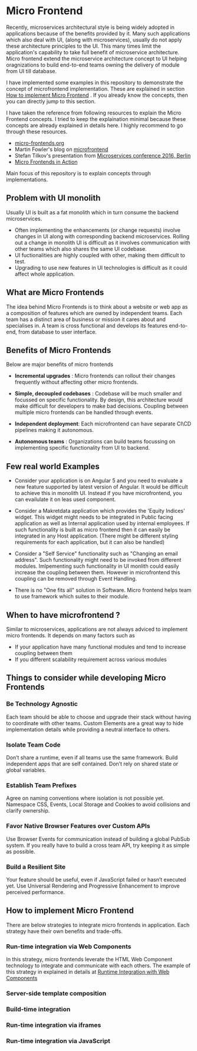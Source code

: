# Micro Frontend
Recently, microservices architectural style is being widely adopted in applications because of the benefits provided by it. Many such applications which also deal with UI, (along with microservices), usually do not apply these architecture principles to the UI. This many times limit the application's capability to take full benefit of microservice architecture. Micro frontend extend the microservice architecture concept to UI helping oragnizations to build end-to-end teams owning the delivery of module from UI till database. 

I have implemented some examples in this repository to demonstrate the concept of microfrontend implementation. These are explained in section [How to implement Micro Frontend](#How-to-implement-Micro-Frontend) . If you already know the concepts, then you can directly jump to this section. 

I have taken the reference from following resources to explain the Micro Frontend concepts. I tried to keep the explaination minimal because these concepts are already explained in details here. I highly recommend to go through these resources.

* [micro-frontends.org](https://micro-frontends.org/)
* Martin Fowler's blog on [microfrontend](https://martinfowler.com/articles/micro-frontends.html)
* Stefan Tilkov's presentation from [Microservices conference 2016, Berlin](https://www.youtube.com/watch?v=pU1gXA0rfwc)
* [Micro Frontends in Action](https://www.manning.com/books/micro-frontends-in-action)

Main focus of this repository is to explain concepts through implementations.

## Problem with UI monolith
Usually UI is built as a fat monolith which in turn consume the backend microservices. 
* Often implementing the enhancements (or change requests) involve changes in UI along with corresponding backend microservices. Rolling out a change in monolith UI is difficult as it involves communication with other teams which also shares the same UI codebase. 
* UI fuctionalities are highly coupled with other, making them difficult to test.
* Upgrading to use new features in UI technologies is difficult as it could affect whole application.


## What are Micro Frontends
The idea behind Micro Frontends is to think about a website or web app as a composition of features which are owned by independent teams. Each team has a distinct area of business or mission it cares about and specialises in. A team is cross functional and develops its features end-to-end, from database to user interface.

## Benefits of Micro Frontends
Below are major benefits of micro frontends

* **Incremental upgrades** : Micro frontends can rollout their changes frequently without affecting other micro frontends.

* **Simple, decoupled codebases** : Codebase will be much smaller and focussed on specific functionality. By design, this architecture would make difficult for developers to make bad decisions. Coupling between multiple micro frontends can be handled through events.

* **Independent deployment**: Each microfrontend can have separate CI\CD pipelines making it autonomous.

* **Autonomous teams** : Organizations can build teams focussing on implementing specific functionality from UI to backend.


## Few real world Examples

* Consider your application is on Angular 5 and you need to evaluate a new feature supported by latest version of Angular. It would be difficult to achieve this in monolith UI. Instead if you have microfrontend, you can evailulate it on leas used component.

* Consider a Makretdata application which provides the 'Equity Indices' widget. This widget might needs to be integrated in Public facing application as well as Internal application used by internal employees. If such functionality is built as micro frontend then it can easily be integrated in any Host application. (There might be different styling requirements for each application, but it can also be handled)
  
* Consider a "Self Service" functionality such as "Changing an email address". Such functionality might need to be invoked from different modules. Imlpementing such functionality in UI monlith could easily increase the coupling between them. However in microfrontend this coupling can be removed through Event Handling. 

* There is no "One fits all" solution in Software. Micro frontend helps team to use framework which suites to their module.
  

## When to have microfrontend ?
Similar to microservices, applications are not always adviced to implement micro frontends. It depends on many factors such as 
* If your application have many functional modules and tend to increase coupling between them
* If you different scalability requirement across various modules
  
## Things to consider while developing Micro Frontends

### Be Technology Agnostic
Each team should be able to choose and upgrade their stack without having to coordinate with other teams. Custom Elements are a great way to hide implementation details while providing a neutral interface to others.

### Isolate Team Code
Don’t share a runtime, even if all teams use the same framework. Build independent apps that are self contained. Don’t rely on shared state or global variables.

### Establish Team Prefixes
Agree on naming conventions where isolation is not possible yet. Namespace CSS, Events, Local Storage and Cookies to avoid collisions and clarify ownership. 

### Favor Native Browser Features over Custom APIs
Use Browser Events for communication instead of building a global PubSub system. If you really have to build a cross team API, try keeping it as simple as possible.

### Build a Resilient Site
Your feature should be useful, even if JavaScript failed or hasn’t executed yet. Use Universal Rendering and Progressive Enhancement to improve perceived performance.

## How to implement Micro Frontend

There are below strategies to integrate micro frontends in application. Each strategy have their own benefits and trade-offs.

### Run-time integration via Web Components
In this strategy, micro frontends leverate the HTML Web Component technology to integrate and communicate with each others.
The example of this strategy in explained in details at [Runtime Integration with Web Components](web-component-integration/README.md)

### Server-side template composition

### Build-time integration

### Run-time integration via iframes

### Run-time integration via JavaScript





